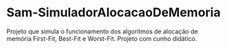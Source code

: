 # Sam-SimuladorAlocacaoDeMemoria
Projeto que simula o funcionamento dos algoritmos de alocação de memória First-Fit, Best-Fit e Worst-Fit.
Projeto com cunho didático.

